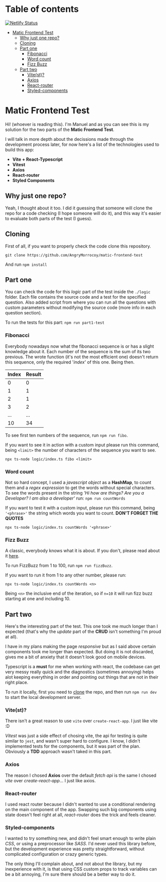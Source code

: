 # Table of contents
[![Netlify Status](https://api.netlify.com/api/v1/badges/ee34684c-46f4-42fa-bb4c-10a8449d1fdf/deploy-status)](https://app.netlify.com/sites/mr-matic-easybank/deploys)

- [Matic Frontend Test](#matic-frontend-test)
  - [Why just one repo?](#why-just-one-repo)
  - [Cloning](#cloning)
  - [Part one](#part-one)
    - [Fibonacci](#fibonacci)
    - [Word count](#word-count)
    - [Fizz Buzz](#fizz-buzz)
  - [Part two](#part-two)
    - [Vite(st)?](#vitest)
    - [Axios](#axios)
    - [React-router](#react-router)
    - [Styled-components](#styled-components)

# Matic Frontend Test

Hi! (whoever is reading this). I'm Manuel and as you can see this is my solution
for the two parts of the **Matic Frontend Test**.

I will talk in more depth about the decissions made through the development
process later, for now here's a list of the technologies used to build this app:

- **Vite + React-Typescript**
- **Vitest**
- **Axios**
- **React-router**
- **Styled Components**

## Why just one repo?

Yeah, I thought about it too. I did it guessing that someone will clone the repo
for a code checking (I hope someone will do it), and this way it's easier to
evaluate both parts of the test (I guess).

## Cloning

First of all, if you want to properly check the code clone this repository.

`git clone https://github.com/AngryMorrocoy/matic-frontend-test`

And run `npm install`

## Part one

You can check the code for this *logic* part of the test inside the `./logic`
folder. Each file contains the source code and a test for the specified
question. Also added script from where you can run all the questions
with custom parameters without modifying the source code (more info in each
question section).

To run the tests for this part: `npm run part1-test`

### Fibonacci

Everybody nowadays now what the fibonacci sequence is or has a slight knowledge
about it. Each number of the sequence is the sum of its two previous. The wrote
function (it's not the most efficient one) doesn't return this sequence, only
the required '*index*' of this one. Being then.

| Index | Result |
|-------|--------|
| 0     | 0      |
| 1     | 1      |
| 2     | 1      |
| 3     | 2      |
| ...   | ...    |
| 10    | 34     |

To see first ten numbers of the sequence, run `npm run fibo`.

If you want to see it in action with a custom input please run this command,
being `<limit>` the number of characters of the sequence you want to see.

`npx ts-node logic/index.ts fibo <limit>`

### Word count

Not so hard concept, I used a *javascript object* as a **HashMap**, to count
them and a *regex expression* to get the words without special characters. To
see the words present in the string *'Hi how are things? Are you a Developer? I
am also a developer'* run: `npm run countWords`

If you want to test it with a custom input, please run this command, being
`'<phrase>'` the string which words you want to count. **DON'T FORGET THE QUOTES**

`npx ts-node logic/index.ts countWords '<phrase>'`

### Fizz Buzz

A classic, everybody knows what it is about. If you don't, please read about it
[here](https://en.wikipedia.org/wiki/Fizz_buzz).

To run FizzBuzz from 1 to 100, run `npm run fizzBuzz`.

If you want to run it from 1 to any other number, please run:

`npx ts-node logic/index.ts countWords <n>`

Being `<n>` the inclusive end of the iteration, so if `n=10` it will run fizz
buzz starting at one and including 10.

## Part two

Here's the interesting part of the test. This one took me much longer than I
expected (that's why the *update* part of the **CRUD** isn't something I'm proud
at all).

I have in my plans making the page *responsive* but as I said above certain
components took me longer than expected. But doing it is not discarded, gives me
a bit of anxiety that it doesn't look good on mobile devices.

Typescript is a **must** for me when working with react, the codebase can get
very messy really quick and the diagnostics (sometimes annoying) helps alot
keeping everything in order and pointing out things that are not in their
right place.

To run it locally, first you need to [clone](#cloning) the repo, and then run
`npm run dev` to start the local development server.

### Vite(st)?

There isn't a great reason to use `vite` over `create-react-app`. I just like
vite :D

*Vitest* was just a side effect of chosing vite, the api for testing is quite
similar to `jest`, and wasn't super hard to configure. I know, I didn't
implemented tests for the components, but it was part of the plan. Obviously a
**TDD** approach wasn't taked in this part.

### Axios

The reason I chosed **Axios** over the default *fetch api* is the same I chosed
*vite* over *create-react-app*... I just like axios.

### React-router

I used react router because I didn't wanted to use a conditional rendering on
the main component of the app. Swapping such big components using state doesn't
feel right at all, *react-router* does the trick and feels cleaner.

### Styled-components

I wanted to try something new, and didn't feel smart enough to write plain *CSS*,
or using a preprocessor like *SASS*. I'd never used this library before, but the
development experience was pretty straightforward, without complicated
configuration or crazy generic types.

The only thing I'll complain about, and not about the library, but my
inexperience with it, is that using CSS custom props to track variables can be a
bit annoying, I'm sure there should be a better way to do it.
